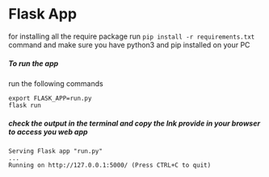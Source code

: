 # Flask App
for installing all the require package run `pip install -r requirements.txt` command and make sure you have python3 and pip installed on your PC
##### To run the app
run the following commands
```
export FLASK_APP=run.py
flask run
```
##### check the output in the terminal and copy the lnk provide in your browser to access you web app
```
Serving Flask app "run.py"
...
Running on http://127.0.0.1:5000/ (Press CTRL+C to quit)
```
